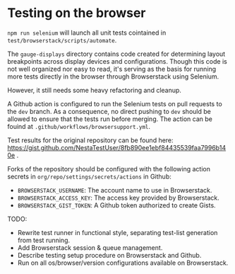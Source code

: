 # Testing on the browser

`npm run selenium` will launch all unit tests cointained in 
`test/browserstack/scripts/automate`.

The `gauge-displays` directory contains code created for determining layout
breakpoints across display devices and configurations. Though this code is not 
well organized nor easy to read, it's serving as the basis for running more 
tests directly in the browser through Browserstack using Selenium.

However, it still needs some heavy refactoring and cleanup.

A Github action is configured to run the Selenium tests on pull requests to the `dev`
branch. As a consequence, no direct pushing to `dev` should be allowed to ensure
that the tests run before merging. The action can be fouind at
`.github/workflows/browsersupport.yml`.

Test results for the original repository can be found here:
https://gist.github.com/NestaTestUser/8fb890ee1ebf84435539faa7996b140e .

Forks of the repository should be configured with the following action secrets
in `org/repo/settings/secrets/actions` in Github:

 * `BROWSERSTACK_USERNAME`: The account name to use in Browserstack.
 * `BROWSERSTACK_ACCESS_KEY`: The access key provided by Browserstack.
 * `BROWSERSTACK_GIST_TOKEN`: A Github token authorized to create Gists.

TODO:

 * Rewrite test runner in functional style, separating test-list generation from 
   test running.
 * Add Browserstack session & queue management.
 * Describe testing setup procedure on Browserstack and Github.
 * Run on all os/browser/version configurations available on Browserstack.
